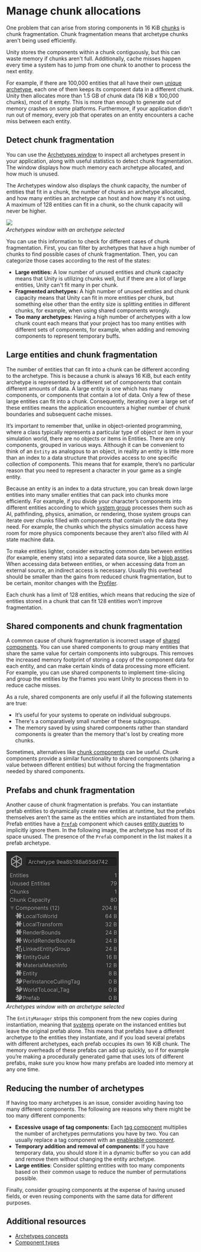 # Manage chunk allocations

One problem that can arise from storing components in 16 KiB [chunks](concepts-archetypes.md#archetype-chunks) is chunk fragmentation. Chunk fragmentation means that archetype chunks aren't being used efficiently. 

Unity stores the components within a chunk contiguously, but this can waste memory if chunks aren't full. Additionally, cache misses happen every time a system has to jump from one chunk to another to process the next entity.

For example, if there are 100,000 entities that all have their own [unique archetype](concepts-archetypes.md), each one of them keeps its component data in a different chunk. Unity then allocates more than 1.5 GB of chunk data (16 KiB x 100,000 chunks), most of it empty. This is more than enough to generate out of memory crashes on some platforms. Furthermore, if your application didn’t run out of memory, every job that operates on an entity encounters a cache miss between each entity. 

## Detect chunk fragmentation

You can use the [Archetypes window](editor-archetypes-window.md) to inspect all archetypes present in your application, along with useful statistics to detect chunk fragmentation. The window displays how much memory each archetype allocated, and how much is unused. 

The Archetypes window also displays the chunk capacity, the number of entities that fit in a chunk, the number of chunks an archetype allocated, and how many entities an archetype can host and how many it's not using. A maximum of 128 entities can fit in a chunk, so the chunk capacity will never be higher.

![](images/editor-archetypes-window.png)<br/>_Archetypes window with an archetype selected_

You can use this information to check for different cases of chunk fragmentation. First, you can filter by archetypes that have a high number of chunks to find possible cases of chunk fragmentation. Then, you can categorize those cases according to the rest of the states:

* **Large entities:** A low number of unused entities and chunk capacity means that Unity is utilizing chunks well, but if there are a lot of large entities, Unity can't fit many in per chunk.
* **Fragmented archetypes:** A high number of unused entities and chunk capacity means that Unity can fit in more  entities per chunk, but something else other than the entity size is splitting entities in different chunks, for example, when using shared components wrongly.  
* **Too many archetypes:** Having a high number of archetypes with a low chunk count each means that your project has too many entities with different sets of components, for example, when adding and removing components to represent temporary buffs.

## Large entities and chunk fragmentation

The number of entities that can fit into a chunk can be different according to the archetype. This is because a chunk is always 16 KiB, but each entity archetype is represented by a different set of components that contain different amounts of data. A large entity is one which has many components, or components that contain a lot of data. Only a few of these large entities can fit into a chunk. Consequently, iterating over a large set of these entities means the application encounters a higher number of chunk boundaries and subsequent cache misses. 

It’s important to remember that, unlike in object-oriented programming, where a class typically represents a particular type of object or item in your simulation world, there are no objects or items in Entities. There are only components, grouped in various ways. Although it can be convenient to think of an `Entity` as analogous to an object, in reality an entity is little more than an index to a data structure that provides access to one specific collection of components. This means that for example, there’s no particular reason that you need to represent a character in your game as a single entity.

Because an entity is an index to a data structure, you can break down large entities into many smaller entities that can pack into chunks more efficiently. For example, if you divide your character’s components into different entities according to which [system group](systems-write-groups.md) processes them such as AI, pathfinding, physics, animation, or rendering, those system groups can iterate over chunks filled with components that contain only the data they need. For example, the chunks which the physics simulation access have room for more physics components because they aren’t also filled with AI state machine data. 

To make entities lighter, consider extracting common data between entities (for example, enemy stats) into a separated data source, like a [blob asset](blob-assets-intro.md). When accessing data between entities, or when accessing data from an external source, an indirect access is necessary. Usually this overhead should be smaller than the gains from reduced chunk fragmentation, but to be certain, monitor changes with the [Profiler](xref:um-profiler).

Each chunk has a limit of 128 entities, which means that reducing the size of entities stored in a chunk that can fit 128 entities won’t improve fragmentation.

## Shared components and chunk fragmentation

A common cause of chunk fragmentation is incorrect usage of [shared components](components-shared-introducing.md). You can use shared components to group many entities that share the same value for certain components into subgroups. This removes the increased memory footprint of storing a copy of the component data for each entity, and can make certain kinds of data processing more efficient. For example, you can use shared components to implement time-slicing and group the entities by the frames you want Unity to process them in to reduce cache misses.

As a rule, shared components are only useful if all the following statements are true: 

* It’s useful for your systems to operate on individual subgroups.  
* There's a comparatively small number of these subgroups.  
* The memory saved by using shared components rather than standard components is greater than the memory that's lost by creating more chunks.

Sometimes, alternatives like [chunk components](components-chunk.md) can be useful. Chunk components provide a similar functionality to shared components (sharing a value between different entities) but without forcing the fragmentation needed by shared components.

## Prefabs and chunk fragmentation

Another cause of chunk fragmentation is prefabs. You can instantiate prefab entities to dynamically create new entities at runtime, but the prefabs themselves aren’t the same as the entities which are instantiated from them. Prefab entities have a [`Prefab`](xref:Unity.Entities.Prefab) component which causes [entity queries](systems-entityquery-intro.md) to implicitly ignore them. In the following image, the archetype has most of its space unused. The presence of the `Prefab` component in the list makes it a prefab archetype.

![](images/archetype-chunks-prefab.png)<br/>_Archetypes window with an archetype selected_

The `EntityManager` strips this component from the new copies during instantiation, meaning that [systems](systems-intro.md) operate on the instanced entities but leave the original prefab alone. This means that prefabs have a different archetype to the entities they instantiate, and if you load several prefabs with different archetypes, each prefab occupies its own 16 KiB chunk. The memory overheads of these prefabs can add up quickly, so if for example you’re making a procedurally generated game that uses lots of different prefabs, make sure you know how many prefabs are loaded into memory at any one time.

## Reducing the number of archetypes

If having too many archetypes is an issue, consider avoiding having too many different components. The following are reasons why there might be too many different components:

* **Excessive usage of tag components:** Each [tag component](components-tag.md) multiplies the number of archetypes permutations you have by two. You can usually replace a tag component with an [enableable component](components-enableable.md).
* **Temporary addition and removal of components:** If you have temporary data, you should store it in a dynamic buffer so you can add and remove them without changing the entity archetype.
* **Large entities**: Consider splitting entities with too many components based on their common usage to reduce the number of permutations possible.

Finally, consider grouping components at the expense of having unused fields, or even reusing components with the same data for different purposes.

## Additional resources

* [Archetypes concepts](concepts-archetypes.md)
* [Component types](components-type.md)
